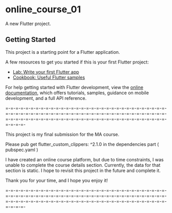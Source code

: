 # online_course_01

A new Flutter project.

## Getting Started

This project is a starting point for a Flutter application.

A few resources to get you started if this is your first Flutter project:

- [Lab: Write your first Flutter app](https://docs.flutter.dev/get-started/codelab)
- [Cookbook: Useful Flutter samples](https://docs.flutter.dev/cookbook)

For help getting started with Flutter development, view the
[online documentation](https://docs.flutter.dev/), which offers tutorials,
samples, guidance on mobile development, and a full API reference.


=-=-=-=-=-=-=-=-=-=-=-=-=-=-=-=-=-=-=-=-=-=-=-=-=-=-=-=-=-=-=-=-=-=-=-=-=-=-=-=-=-=-=-=-=-=-=-=-=-=-=-=-=-=-=-=-=-=-=-=-=-=-=-=-=-=-=-=-=-=-=-=-=-=-=-=-=-=-=-=-=-=-=-=-=-=-=-=-=-=-=-=-=-=-=-=-=-=-=-=-

This project is my final submission for the MA course.

Please pub get flutter_custom_clippers: ^2.1.0 in the dependencies part ( pubspec.yaml )

I have created an online course platform, but due to time constraints, I was unable to complete the course details section. Currently, the data for that section is static. I hope to revisit this project in the future and complete it.

Thank you for your time, and I hope you enjoy it!

=-=-=-=-=-=-=-=-=-=-=-=-=-=-=-=-=-=-=-=-=-=-=-=-=-=-=-=-=-=-=-=-=-=-=-=-=-=-=-=-=-=-=-=-=-=-=-=-=-=-=-=-=-=-=-=-=-=-=-=-=-=-=-=-=-=-=-=-=-=-=-=-=-=-=-=-=-=-=-=-=-=-=-=-=-=-=-=-=-=-=-=-=-=-=-=-=-=-=-=-
